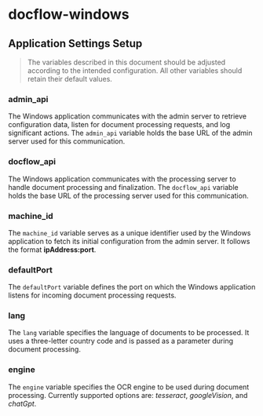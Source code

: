 # docflow-windows

## Application Settings Setup

> The variables described in this document should be adjusted according to the intended configuration. All other variables should retain their default values.

### admin_api

The Windows application communicates with the admin server to retrieve configuration data, listen for document processing requests, and log significant actions. The `admin_api` variable holds the base URL of the admin server used for this communication.

### docflow_api

The Windows application communicates with the processing server to handle document processing and finalization. The `docflow_api` variable holds the base URL of the processing server used for this communication.

### machine_id

The `machine_id` variable serves as a unique identifier used by the Windows application to fetch its initial configuration from the admin server. It follows the format **ipAddress:port**.

### defaultPort

The `defaultPort` variable defines the port on which the Windows application listens for incoming document processing requests.

### lang

The `lang` variable specifies the language of documents to be processed. It uses a three-letter country code and is passed as a parameter during document processing.

### engine

The `engine` variable specifies the OCR engine to be used during document processing. Currently supported options are: _tesseract_, _googleVision_, and _chatGpt_.
